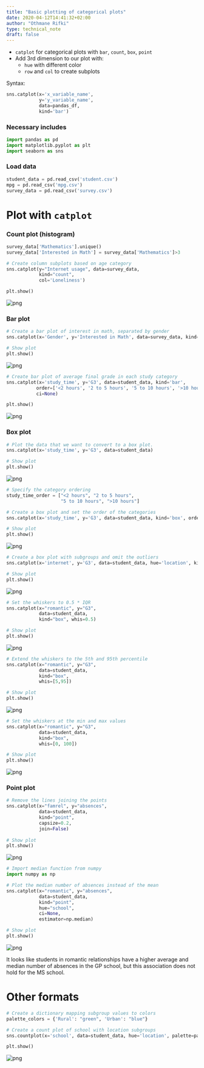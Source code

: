 ```yaml
---
title: "Basic plotting of categorical plots"
date: 2020-04-12T14:41:32+02:00
author: "Othmane Rifki"
type: technical_note
draft: false
---
```

- `catplot` for categorical plots with `bar`, `count`, `box`, `point`
- Add 3rd dimension to our plot with:
    - `hue` with different color
    - `row` and `col` to create subplots

Syntax:   
``` python
sns.catplot(x='x_variable_name',
            y='y_variable_name',
            data=pandas_df, 
            kind='bar')
```

### Necessary includes


```python
import pandas as pd
import matplotlib.pyplot as plt
import seaborn as sns
```

### Load data


```python
student_data = pd.read_csv('student.csv')
mpg = pd.read_csv('mpg.csv')
survey_data = pd.read_csv('survey.csv')
```

# Plot with `catplot`

### Count plot (histogram)


```python
survey_data['Mathematics'].unique()
survey_data['Interested in Math'] = survey_data['Mathematics']>3
```


```python
# Create column subplots based on age category
sns.catplot(y="Internet usage", data=survey_data,
            kind="count",
            col='Loneliness')

plt.show()
```


![png](categorical_plot_9_0.png)


### Bar plot


```python
# Create a bar plot of interest in math, separated by gender
sns.catplot(x='Gender', y='Interested in Math', data=survey_data, kind='bar')

# Show plot
plt.show()
```


![png](categorical_plot_11_0.png)



```python
# Create bar plot of average final grade in each study category
sns.catplot(x='study_time', y='G3', data=student_data, kind='bar',
           order=['<2 hours', '2 to 5 hours', '5 to 10 hours', '>10 hours'],
           ci=None)

plt.show()
```


![png](categorical_plot_12_0.png)


### Box plot


```python
# Plot the data that we want to convert to a box plot.
sns.catplot(x='study_time', y='G3', data=student_data)

# Show plot
plt.show()
```


![png](categorical_plot_14_0.png)



```python
# Specify the category ordering
study_time_order = ["<2 hours", "2 to 5 hours", 
                    "5 to 10 hours", ">10 hours"]

# Create a box plot and set the order of the categories
sns.catplot(x='study_time', y='G3', data=student_data, kind='box', order=study_time_order)

# Show plot
plt.show()
```


![png](categorical_plot_15_0.png)



```python
# Create a box plot with subgroups and omit the outliers
sns.catplot(x='internet', y='G3', data=student_data, hue='location', kind='box', sym='')

# Show plot
plt.show()
```


![png](categorical_plot_16_0.png)



```python
# Set the whiskers to 0.5 * IQR
sns.catplot(x="romantic", y="G3",
            data=student_data,
            kind="box", whis=0.5)

# Show plot
plt.show()
```


![png](categorical_plot_17_0.png)



```python
# Extend the whiskers to the 5th and 95th percentile
sns.catplot(x="romantic", y="G3",
            data=student_data,
            kind="box",
            whis=[5,95])

# Show plot
plt.show()
```


![png](categorical_plot_18_0.png)



```python
# Set the whiskers at the min and max values
sns.catplot(x="romantic", y="G3",
            data=student_data,
            kind="box",
            whis=[0, 100])

# Show plot
plt.show()
```


![png](categorical_plot_19_0.png)


### Point plot


```python
# Remove the lines joining the points
sns.catplot(x="famrel", y="absences",
            data=student_data,
            kind="point",
            capsize=0.2,
            join=False)
            
# Show plot
plt.show()
```


![png](categorical_plot_21_0.png)



```python
# Import median function from numpy
import numpy as np

# Plot the median number of absences instead of the mean
sns.catplot(x="romantic", y="absences",
            data=student_data,
            kind="point",
            hue="school",
            ci=None,
            estimator=np.median)

# Show plot
plt.show()
```


![png](categorical_plot_22_0.png)


It looks like students in romantic relationships have a higher average and median number of absences in the GP school, but this association does not hold for the MS school.

# Other formats


```python
# Create a dictionary mapping subgroup values to colors
palette_colors = {'Rural': "green", 'Urban': "blue"}

# Create a count plot of school with location subgroups
sns.countplot(x='school', data=student_data, hue='location', palette=palette_colors)

plt.show()
```


![png](categorical_plot_25_0.png)

